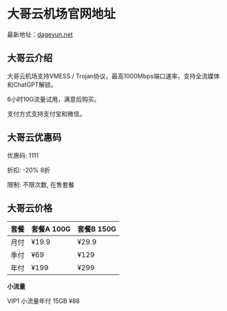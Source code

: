 # 大哥云机场官网地址

最新地址：[dageyun.net](https://ca01.dgy01.cc/#/register?code=dXFAhREe)

## 大哥云介绍

大哥云机场支持VMESS / Trojan协议，最高1000Mbps端口速率，支持全流媒体和ChatGPT解锁。

6小时10G流量试用，满意后购买。

支付方式支持支付宝和微信。

## 大哥云优惠码

优惠码: 1111

折扣: -20% 8折

限制: 不限次数, 在售套餐  

## 大哥云价格

|套餐|套餐A 100G|套餐B 150G|
|----|----|----|
|月付|¥19.9|¥29.9|
|季付|¥69|¥129|
|年付|¥199|¥299|

**小流量**

VIP1 小流量年付 15GB ¥88

